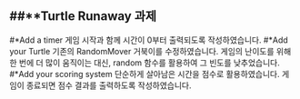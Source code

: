 ##**Turtle Runaway 과제
---
#*Add a timer
게임 시작과 함께 시간이 0부터 출력되도록 작성하였습니다.
#*Add your Turtle
기존의 RandomMover 거북이를 수정하였습니다.
게임의 난이도를 위해 한 번에 더 많이 움직이는 대신, random 함수를 활용하여 그 빈도를 낮추었습니다.
#*Add your scoring system
단순하게 살아남은 시간을 점수로 활용하였습니다.
게임이 종료되면 점수 결과를 출력하도록 작성하였습니다.
